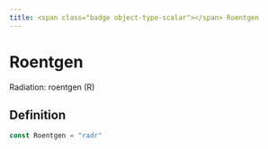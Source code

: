 ```yaml
---
title: <span class="badge object-type-scalar"></span> Roentgen
---
```

# <span class="badge object-type-scalar"></span> Roentgen

Radiation: roentgen (R)

## Definition

```go
const Roentgen = "radr"
```

